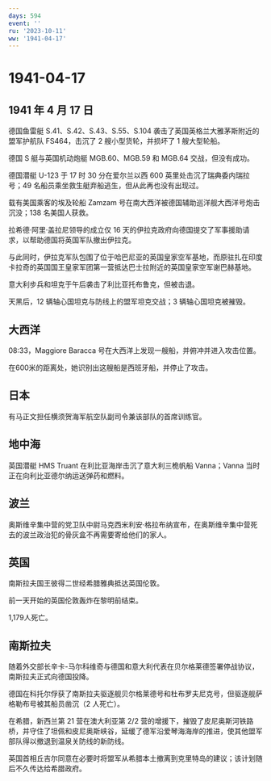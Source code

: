 ```yaml
---
days: 594
event: ''
ru: '2023-10-11'
ww: '1941-04-17'
---
```


# 1941-04-17

## 1941 年 4 月 17 日

德国鱼雷艇 S.41、S.42、S.43、S.55、S.104
袭击了英国英格兰大雅茅斯附近的盟军护航队 FS464，击沉了 2
艘小型货轮，并损坏了 1 艘大型轮船。

德国 S 艇与英国机动炮艇 MGB.60、MGB.59 和 MGB.64 交战，但没有成功。

德国潜艇 U-123 于 17 时 30 分在爱尔兰以西 600
英里处击沉了瑞典委内瑞拉号；49
名船员乘坐救生艇弃船逃生，但从此再也没有出现过。

载有美国乘客的埃及轮船 Zamzam
号在南大西洋被德国辅助巡洋舰大西洋号炮击沉没；138 名美国人获救。

拉希德·阿里·盖拉尼领导的成立仅 16
天的伊拉克政府向德国提交了军事援助请求，以帮助德国将英国军队撤出伊拉克。

与此同时，伊拉克军队包围了位于哈巴尼亚的英国皇家空军基地，而原驻扎在印度卡拉奇的英国国王皇家军团第一营抵达巴士拉附近的英国皇家空军谢巴赫基地。

意大利步兵和坦克于午后袭击了利比亚托布鲁克，但被击退。

天黑后，12 辆轴心国坦克与防线上的盟军坦克交战；3 辆轴心国坦克被摧毁。

## 大西洋

08:33，Maggiore Baracca 号在大西洋上发现一艘船，并俯冲并进入攻击位置。

在600米的距离处，她识别出这艘船是西班牙船，并停止了攻击。

## 日本

有马正文担任横须贺海军航空队副司令兼该部队的首席训练官。

## 地中海

英国潜艇 HMS Truant 在利比亚海岸击沉了意大利三桅帆船 Vanna；Vanna
当时正在向利比亚德尔纳运送弹药和燃料。

## 波兰

奥斯维辛集中营的党卫队中尉马克西米利安·格拉布纳宣布，在奥斯维辛集中营死去的波兰政治犯的骨灰盒不再需要寄给他们的家人。

## 英国

南斯拉夫国王彼得二世经希腊雅典抵达英国伦敦。

前一天开始的英国伦敦轰炸在黎明前结束。

1,179人死亡。

## 南斯拉夫

随着外交部长辛卡-马尔科维奇与德国和意大利代表在贝尔格莱德签署停战协议，南斯拉夫正式向德国投降。

德国在科托尔俘获了南斯拉夫驱逐舰贝尔格莱德号和杜布罗夫尼克号，但驱逐舰萨格勒布号被其船员凿沉（2
人死亡）。

在希腊，新西兰第 21 营在澳大利亚第 2/2
营的增援下，摧毁了皮尼奥斯河铁路桥，并守住了坦佩和皮尼奥斯峡谷，延缓了德军沿爱琴海海岸的推进，使其他盟军部队得以撤退到温泉关防线的新防线。

英国首相丘吉尔同意在必要时将盟军从希腊本土撤离到克里特岛的建议；该计划随后不久传达给希腊政府。